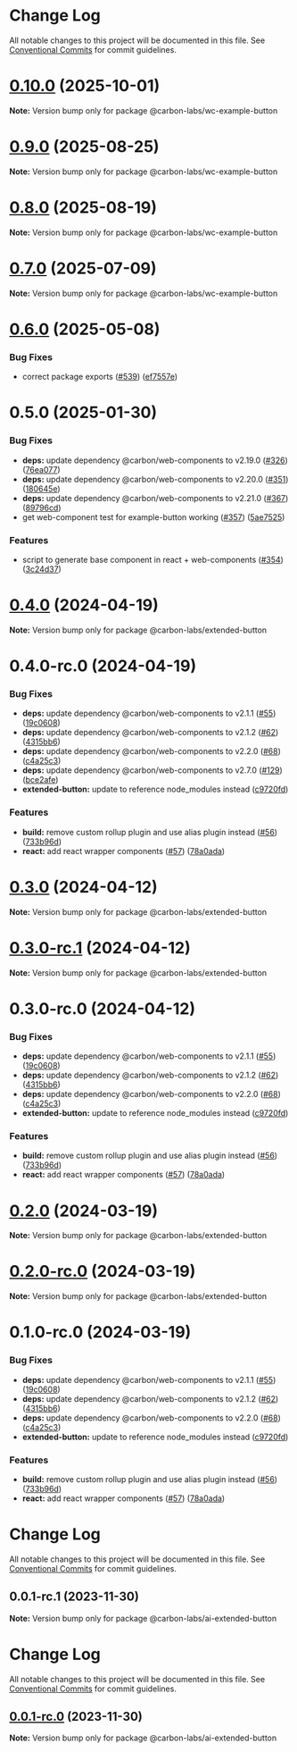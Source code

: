 # Change Log

All notable changes to this project will be documented in this file.
See [Conventional Commits](https://conventionalcommits.org) for commit guidelines.

# [0.10.0](https://github.com/carbon-design-system/carbon-labs/compare/@carbon-labs/wc-example-button@0.9.0...@carbon-labs/wc-example-button@0.10.0) (2025-10-01)

**Note:** Version bump only for package @carbon-labs/wc-example-button





# [0.9.0](https://github.com/carbon-design-system/carbon-labs/compare/@carbon-labs/wc-example-button@0.8.0...@carbon-labs/wc-example-button@0.9.0) (2025-08-25)

**Note:** Version bump only for package @carbon-labs/wc-example-button





# [0.8.0](https://github.com/carbon-design-system/carbon-labs/compare/@carbon-labs/wc-example-button@0.7.0...@carbon-labs/wc-example-button@0.8.0) (2025-08-19)

**Note:** Version bump only for package @carbon-labs/wc-example-button





# [0.7.0](https://github.com/carbon-design-system/carbon-labs/compare/@carbon-labs/wc-example-button@0.6.0...@carbon-labs/wc-example-button@0.7.0) (2025-07-09)

**Note:** Version bump only for package @carbon-labs/wc-example-button





# [0.6.0](https://github.com/carbon-design-system/carbon-labs/compare/@carbon-labs/wc-example-button@0.5.0...@carbon-labs/wc-example-button@0.6.0) (2025-05-08)


### Bug Fixes

* correct package exports ([#539](https://github.com/carbon-design-system/carbon-labs/issues/539)) ([ef7557e](https://github.com/carbon-design-system/carbon-labs/commit/ef7557e10c1385a6bdc60d32361ce7ba2dad263c))





# 0.5.0 (2025-01-30)


### Bug Fixes

* **deps:** update dependency @carbon/web-components to v2.19.0 ([#326](https://github.com/carbon-design-system/carbon-labs/issues/326)) ([76ea077](https://github.com/carbon-design-system/carbon-labs/commit/76ea077a3b1aa313e47b399cd9cea865d9d37641))
* **deps:** update dependency @carbon/web-components to v2.20.0 ([#351](https://github.com/carbon-design-system/carbon-labs/issues/351)) ([180645e](https://github.com/carbon-design-system/carbon-labs/commit/180645e976108e588d302dffb2b93fa8c2e688da))
* **deps:** update dependency @carbon/web-components to v2.21.0 ([#367](https://github.com/carbon-design-system/carbon-labs/issues/367)) ([89796cd](https://github.com/carbon-design-system/carbon-labs/commit/89796cdbf0cf36a338102638362855d5ebc76bf5))
* get web-component test for example-button working ([#357](https://github.com/carbon-design-system/carbon-labs/issues/357)) ([5ae7525](https://github.com/carbon-design-system/carbon-labs/commit/5ae7525867850c2e2bc6fd80834b054759437412))


### Features

* script to generate base component in react + web-components ([#354](https://github.com/carbon-design-system/carbon-labs/issues/354)) ([3c24d37](https://github.com/carbon-design-system/carbon-labs/commit/3c24d375f2b8773f7c4dd704197ae6267d919685))





# [0.4.0](https://github.com/carbon-design-system/carbon-labs/compare/@carbon-labs/extended-button@0.4.0-rc.0...@carbon-labs/extended-button@0.4.0) (2024-04-19)

**Note:** Version bump only for package @carbon-labs/extended-button





# 0.4.0-rc.0 (2024-04-19)


### Bug Fixes

* **deps:** update dependency @carbon/web-components to v2.1.1 ([#55](https://github.com/carbon-design-system/carbon-labs/issues/55)) ([19c0608](https://github.com/carbon-design-system/carbon-labs/commit/19c0608169b6e4926ac2683c10438739b9cccad9))
* **deps:** update dependency @carbon/web-components to v2.1.2 ([#62](https://github.com/carbon-design-system/carbon-labs/issues/62)) ([4315bb6](https://github.com/carbon-design-system/carbon-labs/commit/4315bb63db52b727e32a828459ec126c46a869fb))
* **deps:** update dependency @carbon/web-components to v2.2.0 ([#68](https://github.com/carbon-design-system/carbon-labs/issues/68)) ([c4a25c3](https://github.com/carbon-design-system/carbon-labs/commit/c4a25c3eccb25f8ffed182f9beb0937a07e3608e))
* **deps:** update dependency @carbon/web-components to v2.7.0 ([#129](https://github.com/carbon-design-system/carbon-labs/issues/129)) ([bce2afe](https://github.com/carbon-design-system/carbon-labs/commit/bce2afec26d943769dfc72d85851606272200957))
* **extended-button:** update to reference node_modules instead ([c9720fd](https://github.com/carbon-design-system/carbon-labs/commit/c9720fddf8e79d9ae4054fdf5047399ad456ccc8))


### Features

* **build:** remove custom rollup plugin and use alias plugin instead ([#56](https://github.com/carbon-design-system/carbon-labs/issues/56)) ([733b96d](https://github.com/carbon-design-system/carbon-labs/commit/733b96d275ea7a5509324c240494652c07296543))
* **react:** add react wrapper components ([#57](https://github.com/carbon-design-system/carbon-labs/issues/57)) ([78a0ada](https://github.com/carbon-design-system/carbon-labs/commit/78a0ada5af1dea4df0159ece4941c4bc6b9b98f4))





# [0.3.0](https://github.com/carbon-design-system/carbon-labs/compare/@carbon-labs/extended-button@0.3.0-rc.1...@carbon-labs/extended-button@0.3.0) (2024-04-12)

**Note:** Version bump only for package @carbon-labs/extended-button





# [0.3.0-rc.1](https://github.com/carbon-design-system/carbon-labs/compare/@carbon-labs/extended-button@0.3.0-rc.0...@carbon-labs/extended-button@0.3.0-rc.1) (2024-04-12)

**Note:** Version bump only for package @carbon-labs/extended-button





# 0.3.0-rc.0 (2024-04-12)


### Bug Fixes

* **deps:** update dependency @carbon/web-components to v2.1.1 ([#55](https://github.com/carbon-design-system/carbon-labs/issues/55)) ([19c0608](https://github.com/carbon-design-system/carbon-labs/commit/19c0608169b6e4926ac2683c10438739b9cccad9))
* **deps:** update dependency @carbon/web-components to v2.1.2 ([#62](https://github.com/carbon-design-system/carbon-labs/issues/62)) ([4315bb6](https://github.com/carbon-design-system/carbon-labs/commit/4315bb63db52b727e32a828459ec126c46a869fb))
* **deps:** update dependency @carbon/web-components to v2.2.0 ([#68](https://github.com/carbon-design-system/carbon-labs/issues/68)) ([c4a25c3](https://github.com/carbon-design-system/carbon-labs/commit/c4a25c3eccb25f8ffed182f9beb0937a07e3608e))
* **extended-button:** update to reference node_modules instead ([c9720fd](https://github.com/carbon-design-system/carbon-labs/commit/c9720fddf8e79d9ae4054fdf5047399ad456ccc8))


### Features

* **build:** remove custom rollup plugin and use alias plugin instead ([#56](https://github.com/carbon-design-system/carbon-labs/issues/56)) ([733b96d](https://github.com/carbon-design-system/carbon-labs/commit/733b96d275ea7a5509324c240494652c07296543))
* **react:** add react wrapper components ([#57](https://github.com/carbon-design-system/carbon-labs/issues/57)) ([78a0ada](https://github.com/carbon-design-system/carbon-labs/commit/78a0ada5af1dea4df0159ece4941c4bc6b9b98f4))





# [0.2.0](https://github.com/carbon-design-system/carbon-labs/compare/@carbon-labs/extended-button@0.2.0-rc.0...@carbon-labs/extended-button@0.2.0) (2024-03-19)

**Note:** Version bump only for package @carbon-labs/extended-button





# [0.2.0-rc.0](https://github.com/carbon-design-system/carbon-labs/compare/@carbon-labs/extended-button@0.1.0-rc.0...@carbon-labs/extended-button@0.2.0-rc.0) (2024-03-19)

**Note:** Version bump only for package @carbon-labs/extended-button





# 0.1.0-rc.0 (2024-03-19)


### Bug Fixes

* **deps:** update dependency @carbon/web-components to v2.1.1 ([#55](https://github.com/carbon-design-system/carbon-labs/issues/55)) ([19c0608](https://github.com/carbon-design-system/carbon-labs/commit/19c0608169b6e4926ac2683c10438739b9cccad9))
* **deps:** update dependency @carbon/web-components to v2.1.2 ([#62](https://github.com/carbon-design-system/carbon-labs/issues/62)) ([4315bb6](https://github.com/carbon-design-system/carbon-labs/commit/4315bb63db52b727e32a828459ec126c46a869fb))
* **deps:** update dependency @carbon/web-components to v2.2.0 ([#68](https://github.com/carbon-design-system/carbon-labs/issues/68)) ([c4a25c3](https://github.com/carbon-design-system/carbon-labs/commit/c4a25c3eccb25f8ffed182f9beb0937a07e3608e))
* **extended-button:** update to reference node_modules instead ([c9720fd](https://github.com/carbon-design-system/carbon-labs/commit/c9720fddf8e79d9ae4054fdf5047399ad456ccc8))


### Features

* **build:** remove custom rollup plugin and use alias plugin instead ([#56](https://github.com/carbon-design-system/carbon-labs/issues/56)) ([733b96d](https://github.com/carbon-design-system/carbon-labs/commit/733b96d275ea7a5509324c240494652c07296543))
* **react:** add react wrapper components ([#57](https://github.com/carbon-design-system/carbon-labs/issues/57)) ([78a0ada](https://github.com/carbon-design-system/carbon-labs/commit/78a0ada5af1dea4df0159ece4941c4bc6b9b98f4))





# Change Log

All notable changes to this project will be documented in this file. See
[Conventional Commits](https://conventionalcommits.org) for commit guidelines.

## 0.0.1-rc.1 (2023-11-30)

**Note:** Version bump only for package @carbon-labs/ai-extended-button

# Change Log

All notable changes to this project will be documented in this file. See
[Conventional Commits](https://conventionalcommits.org) for commit guidelines.

## [0.0.1-rc.0](https://github.com/carbon-design-system/carbon-labs/compare/@carbon-labs/ai-extended-button@0.0.1...@carbon-labs/ai-extended-button@0.0.1-rc.0) (2023-11-30)

**Note:** Version bump only for package @carbon-labs/ai-extended-button
